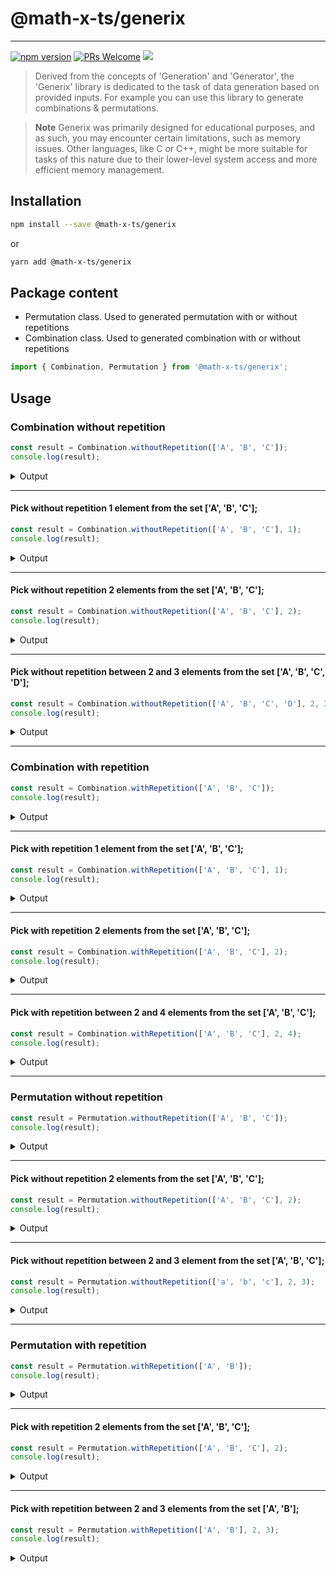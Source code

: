 # @math-x-ts/generix
___

<p>
  <a href="https://www.npmjs.com/package/@math-x-ts/generix"><img src="https://img.shields.io/npm/v/@math-x-ts/generix.svg?&color=default" alt="npm version"></a>
  <a href="CONTRIBUTING.md#pull-requests"><img src="https://img.shields.io/badge/PRs-welcome-brightgreen.svg" alt="PRs Welcome"></a>
  <a href="https://opensource.org/licenses/MIT"><img src="https://img.shields.io/badge/License-MIT-blue.svg"></a>
</p>    


> Derived from the concepts of 'Generation' and 'Generator', the 'Generix' library is dedicated to the task of data generation based on provided inputs.
> For example you can use this library to generate combinations & permutations.

> **Note**  Generix was primarily designed for educational purposes, and as such, you may encounter certain limitations, such as memory issues. Other languages, like C or C++, might be more suitable for tasks of this nature due to their lower-level system access and more efficient memory management.

## Installation


```bash
npm install --save @math-x-ts/generix
```
or
```bash
yarn add @math-x-ts/generix
```

## Package content

- Permutation class. Used to generated permutation with or without repetitions
- Combination class. Used to generated combination with or without repetitions


```typescript
import { Combination, Permutation } from '@math-x-ts/generix';
```


## Usage

### Combination without repetition


```typescript
const result = Combination.withoutRepetition(['A', 'B', 'C']);
console.log(result);
```

<details>
    <summary>Output</summary>

```typescript
[
    ['A', 'B', 'C']
]
```
</details>

___

#### Pick without repetition 1 element from the set ['A', 'B', 'C'];

```typescript
const result = Combination.withoutRepetition(['A', 'B', 'C'], 1);
console.log(result);
```


<details>
    <summary>Output</summary>

```typescript
[
    ['A'],
    ['B'],
    ['C'],
]
```
</details>

___

#### Pick without repetition 2 elements from the set ['A', 'B', 'C'];

```typescript
const result = Combination.withoutRepetition(['A', 'B', 'C'], 2);
console.log(result);
```

<details>
    <summary>Output</summary>

```typescript
[
    ['A', 'B'],
    ['A', 'C'],
    ['B', 'C'],
]
```
</details>

___

#### Pick without repetition between 2 and 3 elements from the set ['A', 'B', 'C', 'D'];

```typescript
const result = Combination.withoutRepetition(['A', 'B', 'C', 'D'], 2, 3);
console.log(result);
```

<details>
    <summary>Output</summary>

```typescript
[
    ['A', 'B'],
    ['A', 'C'],
    ['A', 'D'],
    ['B', 'C'],
    ['B', 'D'],
    ['C', 'D'],
    ['A', 'B', 'C'],
    ['A', 'B', 'D'],
    ['A', 'C', 'D'],
    ['B', 'C', 'D'],
]
```
</details>

___


### Combination with repetition

```typescript
const result = Combination.withRepetition(['A', 'B', 'C']);
console.log(result);
```

<details>
    <summary>Output</summary>

```typescript
[
    ['A', 'A', 'A'],
    ['A', 'A', 'B'],
    ['A', 'A', 'C'],
    ['A', 'B', 'B'],
    ['A', 'B', 'C'],
    ['A', 'C', 'C'],
    ['B', 'B', 'B'],
    ['B', 'B', 'C'],
    ['B', 'C', 'C'],
    ['C', 'C', 'C']
]
```
</details>

___

#### Pick with repetition 1 element from the set ['A', 'B', 'C'];

```typescript
const result = Combination.withRepetition(['A', 'B', 'C'], 1);
console.log(result);
```

<details>
    <summary>Output</summary>

```typescript
[
    ['A'],
    ['B'],
    ['C'],
]
```
</details>

___

#### Pick with repetition 2 elements from the set ['A', 'B', 'C'];

```typescript
const result = Combination.withRepetition(['A', 'B', 'C'], 2);
console.log(result);
```

<details>
    <summary>Output</summary>

```typescript
[
    ['A', 'A'],
    ['A', 'B'],
    ['A', 'C'],
    ['B', 'B'],
    ['B', 'C'],
    ['C', 'C'],
]
```
</details>

___

#### Pick with repetition between 2 and 4 elements from the set ['A', 'B', 'C'];

```typescript
const result = Combination.withRepetition(['A', 'B', 'C'], 2, 4);
console.log(result);
```

<details>
    <summary>Output</summary>

```typescript
[
    ['A', 'A'],
    ['A', 'B'],
    ['A', 'C'],
    ['B', 'B'],
    ['B', 'C'],
    ['C', 'C'],
    ['A', 'A', 'A'],
    ['A', 'A', 'B'],
    ['A', 'A', 'C'],
    ['A', 'B', 'B'],
    ['A', 'B', 'C'],
    ['A', 'C', 'C'],
    ['B', 'B', 'B'],
    ['B', 'B', 'C'],
    ['B', 'C', 'C'],
    ['C', 'C', 'C'],
    ['A','A','A','A'],
    ['A','A','A','B'],
    ['A','A','A','C'],
    ['A','A','B','B'],
    ['A','A','B','C'],
    ['A','A','C','C'],
    ['A','B','B','B'],
    ['A','B','B','C'],
    ['A','B','C','C'],
    ['A','C','C','C'],
    ['B','B','B','B'],
    ['B','B','B','C'],
    ['B','B','C','C'],
    ['B','C','C','C'],
    ['C','C','C','C']

]
```
</details>

___

### Permutation without repetition


```typescript
const result = Permutation.withoutRepetition(['A', 'B', 'C']);
console.log(result);
```


<details>
    <summary>Output</summary>

```typescript
[
    ['A','B','C'],
    ['A','C','B'],
    ['B','A','C'],
    ['B','C','A'],
    ['C','A','B'],
    ['C','B','A']
]
```
</details>

___

#### Pick without repetition 2 elements from the set ['A', 'B', 'C'];

```typescript
const result = Permutation.withoutRepetition(['A', 'B', 'C'], 2);
console.log(result);
```

<details>
    <summary>Output</summary>

```typescript
[
    ['A','B'],
    ['A','C'],
    ['B','A'],
    ['B','C'],
    ['C','A'],
    ['C','B']
]
```
</details>

___

#### Pick without repetition between 2 and 3 element from the set ['A', 'B', 'C'];

```typescript
const result = Permutation.withoutRepetition(['a', 'b', 'c'], 2, 3);
console.log(result);
```

<details>
    <summary>Output</summary>

```typescript
[
    ['a','b'],
    ['a','c'],
    ['b','a'],
    ['b','c'],
    ['c','a'],
    ['c','b'],
    ['a','b','c'],
    ['a','c','b'],
    ['b','a','c'],
    ['b','c','a'],
    ['c','a','b'],
    ['c','b','a']
]
```
</details>

___

### Permutation with repetition


```typescript
const result = Permutation.withRepetition(['A', 'B']);
console.log(result);
```

<details>
    <summary>Output</summary>

```typescript
[
    ['A','A'],
    ['A','B'],
    ['B','A'],
    ['B','B']
]
```
</details>

___

#### Pick with repetition 2 elements from the set ['A', 'B', 'C'];

```typescript
const result = Permutation.withRepetition(['A', 'B', 'C'], 2);
console.log(result);
```

<details>
    <summary>Output</summary>

```typescript
[
    ['A','A'],
    ['A','B'],
    ['A','C'],
    ['B','A'],
    ['B','B'],
    ['B','C'],
    ['C','A'],
    ['C','B'],
    ['C','C']
]
```
</details>

___

#### Pick with repetition between 2 and 3 elements from the set ['A', 'B'];

```typescript
const result = Permutation.withRepetition(['A', 'B'], 2, 3);
console.log(result);
```

<details>
    <summary>Output</summary>

```typescript
[
    ['A','A'],
    ['A','B'],
    ['B','A'],
    ['B','B'],
    ['A','A','A'],
    ['A','A','B'],
    ['A','B','A'],
    ['A','B','B'],
    ['B','A','A'],
    ['B','A','B'],
    ['B','B','A'],
    ['B','B','B']
]
```
</details>

